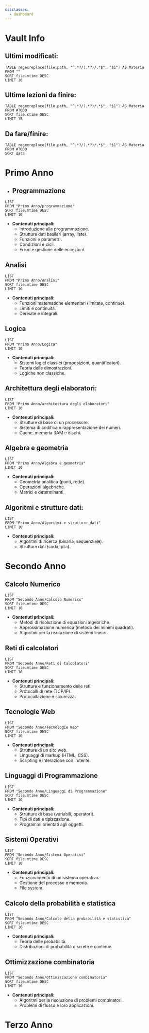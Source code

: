 ```yaml
---
cssclasses:
  - dashboard
---
```

# Vault Info

## Ultimi modificati:
```dataview
TABLE regexreplace(file.path, "^.*?/(.*?)/.*$", "$1") AS Materia
FROM ""
SORT file.mtime DESC
LIMIT 10
```

## Ultime lezioni da finire:

```dataview
TABLE regexreplace(file.path, "^.*?/(.*?)/.*$", "$1") AS Materia 
FROM #TODO
SORT file.ctime DESC
LIMIT 15
```

## Da fare/finire:
```dataview
TABLE regexreplace(file.path, "^.*?/(.*?)/.*$", "$1") AS Materia
FROM #TODO
SORT data
```

# Primo Anno

- ## Programmazione

```dataview
LIST
FROM "Primo Anno/programmazione" 
SORT file.mtime DESC
LIMIT 10
```
- **Contenuti principali:** 
    - Introduzione alla programmazione.
    - Strutture dati basilari (array, liste).
    - Funzioni e parametri.
    - Condizioni e cicli.
    - Errori e gestione delle eccezioni.

## Analisi

```dataview
LIST 
FROM "Primo Anno/Analisi"
SORT file.mtime DESC
LIMIT 10
```
- **Contenuti principali:** 
    - Funzioni matematiche elementari (limitate, continue).
    - Limiti e continuità.
    - Derivate e integrali.

## Logica

```dataview
LIST 
FROM "Primo Anno/Logica" 
LIMIT 10
```
- **Contenuti principali:** 
    - Sistemi logici classici (proposizioni, quantificatori).
    - Teoria delle dimostrazioni.
    - Logiche non classiche.

## Architettura degli elaboratori:

```dataview
LIST
FROM "Primo Anno/architettura degli elaboratori"
LIMIT 10
```
- **Contenuti principali:** 
    - Strutture di base di un processore.
    - Sistema di codifica e rappresentazione dei numeri.
    - Cache, memoria RAM e dischi.

## Algebra e geometria

```dataview 
LIST
FROM "Primo Anno/Algebra e geometria"
LIMIT 10
```
- **Contenuti principali:** 
    - Geometria analitica (punti, rette).
    - Operazioni algebriche.
    - Matrici e determinanti.

## Algoritmi e strutture dati:

```dataview
LIST
FROM "Primo Anno/Algoritmi e strutture dati"
LIMIT 10
```
- **Contenuti principali:** 
    - Algoritmi di ricerca (binaria, sequenziale).
    - Strutture dati (coda, pila).

# Secondo Anno

## Calcolo Numerico
  
```dataview
LIST
FROM "Secondo Anno/Calcolo Numerico"
SORT file.mtime DESC
LIMIT 10
```
- **Contenuti principali:** 
    - Metodi di risoluzione di equazioni algebriche.
    - Approssimazione numerica (metodo dei minimi quadrati).
    - Algoritmi per la risoluzione di sistemi lineari.

## Reti di calcolatori
  
```dataview
LIST
FROM "Secondo Anno/Reti di Calcolatori"
SORT file.mtime DESC
LIMIT 10
```
- **Contenuti principali:** 
    - Strutture e funzionamento delle reti.
    - Protocolli di rete (TCP/IP).
    - Protocollazione e sicurezza.

## Tecnologie Web
  
```dataview
LIST
FROM "Secondo Anno/Tecnologie Web"
SORT file.mtime DESC
LIMIT 10
```
- **Contenuti principali:** 
    - Strutture di un sito web.
    - Linguaggi di markup (HTML, CSS).
    - Scripting e interazione con l'utente.

## Linguaggi di Programmazione
  
```dataview
LIST
FROM "Secondo Anno/Linguaggi di Programmazione"
SORT file.mtime DESC
LIMIT 10
```
- **Contenuti principali:** 
    - Strutture di base (variabili, operatori).
    - Tipi di dati e tipizzazione.
    - Programmi orientati agli oggetti.

## Sistemi Operativi
  
```dataview
LIST
FROM "Secondo Anno/Sistemi Operativi"
SORT file.mtime DESC
LIMIT 10
```
- **Contenuti principali:** 
    - Funzionamento di un sistema operativo.
    - Gestione del processo e memoria.
    - File system.

## Calcolo della probabilità e statistica
  
```dataview
LIST
FROM "Secondo Anno/Calcolo della probabilità e statistica"
SORT file.mtime DESC
LIMIT 10
```
- **Contenuti principali:** 
    - Teoria delle probabilità.
    - Distribuzioni di probabilità discrete e continue.

## Ottimizzazione combinatoria
  
```dataview 
LIST
FROM "Secondo Anno/Ottimizzazione combinatoria"
SORT file.mtime DESC
LIMIT 10
```
- **Contenuti principali:** 
    - Algoritmi per la risoluzione di problemi combinatori.
    - Problemi di flusso e loro applicazioni.

# Terzo Anno


